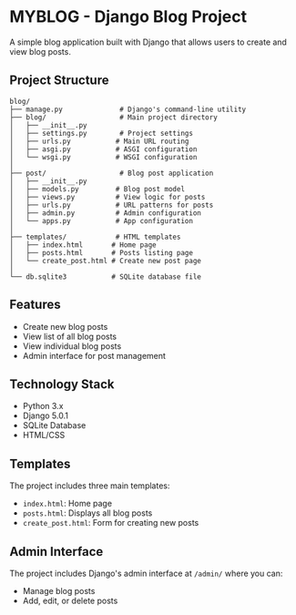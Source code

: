 # MYBLOG - Django Blog Project

A simple blog application built with Django that allows users to create and view blog posts.

## Project Structure

```
blog/
├── manage.py              # Django's command-line utility
├── blog/                  # Main project directory
│   ├── __init__.py
│   ├── settings.py        # Project settings
│   ├── urls.py           # Main URL routing
│   ├── asgi.py           # ASGI configuration
│   └── wsgi.py           # WSGI configuration
│
├── post/                  # Blog post application
│   ├── __init__.py
│   ├── models.py         # Blog post model
│   ├── views.py          # View logic for posts
│   ├── urls.py           # URL patterns for posts
│   ├── admin.py          # Admin configuration
│   └── apps.py           # App configuration
│
├── templates/            # HTML templates
│   ├── index.html       # Home page
│   ├── posts.html       # Posts listing page
│   └── create_post.html # Create new post page
│
└── db.sqlite3           # SQLite database file
```

## Features

- Create new blog posts
- View list of all blog posts
- View individual blog posts
- Admin interface for post management

## Technology Stack

- Python 3.x
- Django 5.0.1
- SQLite Database
- HTML/CSS

## Templates

The project includes three main templates:
- `index.html`: Home page
- `posts.html`: Displays all blog posts
- `create_post.html`: Form for creating new posts

## Admin Interface

The project includes Django's admin interface at `/admin/` where you can:
- Manage blog posts
- Add, edit, or delete posts
